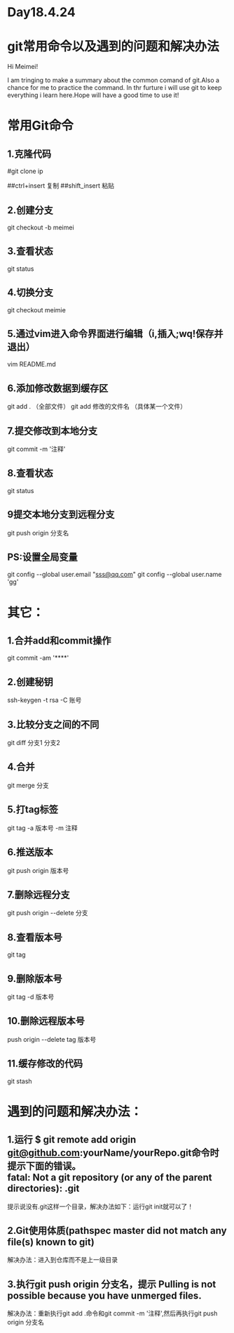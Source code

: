 # Day18.4.24
git常用命令以及遇到的问题和解决办法
=======
Hi Meimei!

I am tringing to make a summary about the common comand of git.Also a chance for me to practice the command.
In thr furture i will use git to keep everything i learn here.Hope will have a good time to use it! 
>>>>>>>
常用Git命令
==========
1.克隆代码
----------
#git clone ip

##ctrl+insert 复制
##shift_insert 粘贴


2.创建分支
----------
git checkout -b meimei

3.查看状态
----------
git status

4.切换分支
----------
git checkout meimie

5.通过vim进入命令界面进行编辑（i,插入;wq!保存并退出）
----------
vim README.md

6.添加修改数据到缓存区
----------
git add .               （全部文件）
git add 修改的文件名  （具体某一个文件）

7.提交修改到本地分支
----------
git commit -m '注释'

8.查看状态
----------
git status

9提交本地分支到远程分支
----------
git push origin 分支名

PS:设置全局变量
----------
git config --global user.email "sss@qq.com"
git config --global user.name 'gg'



其它：
========
1.合并add和commit操作
----------
git commit -am '****'

2.创建秘钥
----------
ssh-keygen -t rsa -C 账号

3.比较分支之间的不同
----------
git diff 分支1 分支2

4.合并
----------
git merge 分支

5.打tag标签
----------
git tag -a 版本号 -m 注释

6.推送版本
----------
git push origin 版本号

7.删除远程分支
----------
git push origin --delete 分支

8.查看版本号
----------
 git tag 

9.删除版本号
----------
 git tag -d 版本号


10.删除远程版本号
----------
 push origin --delete tag 版本号

11.缓存修改的代码
----------
 git stash

遇到的问题和解决办法：
===========
1.运行 $ git remote add origin git@github.com:yourName/yourRepo.git命令时提示下面的错误。<br>
fatal: Not a git repository (or any of the parent directories): .git
-----------------
提示说没有.git这样一个目录，解决办法如下：运行git init就可以了！




2.Git使用体质(pathspec master did not match any file(s) known to git)
----------
解决办法：进入到仓库而不是上一级目录




3.执行git push origin 分支名，提示 Pulling is not possible because you have unmerged files.
----------
解决办法：重新执行git add .命令和git commit -m '注释',然后再执行git push origin 分支名
